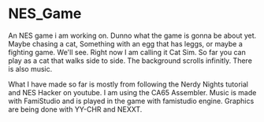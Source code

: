 # NES_Game
An NES game i am working on. Dunno what the game is gonna be about yet. Maybe chasing a cat, Something with an egg that has leggs, or maybe a fighting game. We'll see.
Right now I am calling it Cat Sim. So far you can play as a cat that walks side to side. The background scrolls infinitly. There is also music. 

What I have made so far is mostly from following the Nerdy Nights tutorial and NES Hacker on youtube. I am using the CA65 Assembler. Music is made with FamiStudio and is played in the game with famistudio engine. Graphics are being done with YY-CHR and NEXXT.
